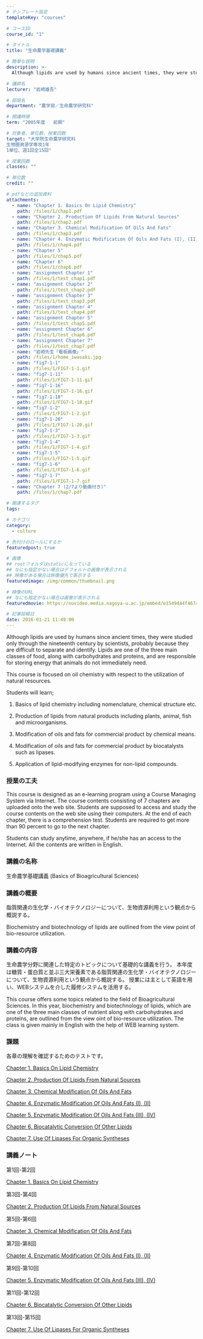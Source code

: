 ```yaml
---
# テンプレート指定
templateKey: "courses"

# コースID
course_id: "1"

# タイトル
title: "生命農学基礎講義"

# 簡単な説明
description: >-
  Although lipids are used by humans since ancient times, they were studied only through the nineteent...

# 講師名
lecturer: "岩崎雄吾"

# 部局名
department: "農学部／生命農学研究科"

# 開講時限
term: "2005年度	前期"

# 対象者、単位数、授業回数
target: "大学院生命農学研究科
生物圏資源学専攻1年
1単位、週1回全15回"

# 授業回数
classes: ""

# 単位数
credit: ""

# pdfなどの追加資料
attachments: 
  - name: "Chapter 1. Basics On Lipid Chemistry" 
    path: /files/1/chap1.pdf
  - name: "Chapter 2. Production Of Lipids From Natural Sources" 
    path: /files/1/chap2.pdf
  - name: "Chapter 3. Chemical Modification Of Oils And Fats" 
    path: /files/1/chap3.pdf
  - name: "Chapter 4. Enzymatic Modification Of Oils And Fats (I), (II)" 
    path: /files/1/chap4.pdf
  - name: "Chapter 5" 
    path: /files/1/chap5.pdf
  - name: "Chapter 6" 
    path: /files/1/chap6.pdf
  - name: "assignment Chapter 1" 
    path: /files/1/test_chap1.pdf
  - name: "assignment Chapter 2" 
    path: /files/1/test_chap2.pdf
  - name: "assignment Chapter 3" 
    path: /files/1/test_chap3.pdf
  - name: "assignment Chapter 4" 
    path: /files/1/test_chap4.pdf
  - name: "assignment Chapter 5" 
    path: /files/1/test_chap5.pdf
  - name: "assignment Chapter 6" 
    path: /files/1/test_chap6.pdf
  - name: "assignment Chapter 7" 
    path: /files/1/test_chap7.pdf
  - name: "岩崎先生「看板画像」" 
    path: /files/1/home_iwasaki.jpg
  - name: "fig7-1-1" 
    path: /files/1/FIG7-1-1.gif
  - name: "fig7-1-11" 
    path: /files/1/FIG7-1-11.gif
  - name: "fig7-1-16" 
    path: /files/1/FIG7-1-16.gif
  - name: "fig7-1-18" 
    path: /files/1/FIG7-1-18.gif
  - name: "fig7-1-2" 
    path: /files/1/FIG7-1-2.gif
  - name: "fig7-1-20" 
    path: /files/1/FIG7-1-20.gif
  - name: "fig7-1-3" 
    path: /files/1/FIG7-1-3.gif
  - name: "fig7-1-4" 
    path: /files/1/FIG7-1-4.gif
  - name: "fig7-1-5" 
    path: /files/1/FIG7-1-5.gif
  - name: "fig7-1-6" 
    path: /files/1/FIG7-1-6.gif
  - name: "fig7-1-7" 
    path: /files/1/FIG7-1-7.gif
  - name: "Chapter 7 (2/7より動画付き)" 
    path: /files/1/chap7.pdf

# 関連するタグ
tags:

# カテゴリ
category:
  - culture

# 色付けのロールにするか
featuredpost: true

# 画像
## rootフォルダはstaticになっている
## なにも指定がない場合はデフォルトの画像が表示される
## 映像がある場合は映像優先で表示する
featuredimage: /img/common/thumbnail.png

# 映像のURL
## なにも指定がない場合は画像が表示される
featuredmovie: https://nuvideo.media.nagoya-u.ac.jp/embed/e1549d44f467ae91d79e166c718b4d481213f354

# 記事投稿日
date: 2016-01-21 11:49:00
---
```


Although lipids are used by humans since ancient times, they were studied only through the nineteenth century by scientists, probably because they are difficult to separate and identify. Lipids are one of the three main classes of food, along with carbohydrates and proteins, and are responsible for storing energy that animals do not immediately need.

This course is focused on oil chemistry with respect to the utilization of natural resources.

Students will learn;

1. Basics of lipid chemistry including nomenclature, chemical structure etc.

2. Production of lipids from natural products including plants, animal, fish and microorganisms.

3. Modification of oils and fats for commercial product by chemical means.

4. Modification of oils and fats for commercial product by biocatalysts such as lipases.

5. Application of lipid-modifying enzymes for non-lipid compounds.

### 授業の工夫

This course is designed as an e-learning program using a Course Managing System via Internet. The course contents consisting of 7 chapters are uploaded onto the web site. Students are supposed to access and study the course contents on the web site using their computers. At the end of each chapter, there is a comprehension test. Students are required to get more than 90 percent to go to the next chapter.

Students can study anytime, anywhere, if he/she has an access to the Internet. All the contents are written in English.

### 講義の名称

生命農学基礎講義 (Basics of Bioagricultural Sciences)

### 講義の概要

脂質関連の生化学・バイオテクノロジーについて、生物資源利用という観点から概説する。

Biochemistry and biotechnology of lipids are outlined from the view point of bio-resource utilization.

### 講義の内容

生命農学分野に関連した特定のトピックについて基礎的な講義を行う。 本年度は糖質・蛋白質と並ぶ三大栄養素である脂質関連の生化学・バイオテクノロジーについて、生物資源利用という観点から概説する。 授業には主として英語を用い、WEBシステムを介した履修システムを活用する。

This course offers some topics related to the field of Bioagricultural Sciences. In this year, biochemistry and biotechnology of lipids, which are one of the three main classes of nutrient along with carbohydrates and proteins, are outlined from the view oint of bio-resource utilization. The class is given mainly in English with the help of WEB learning system.

### 課題

各章の理解を確認するためのテストです。

[Chapter 1. Basics On Lipid Chemistry](/files/1/test_chap1.pdf) 

[Chapter 2. Production Of Lipids From Natural Sources](/files/1/test_chap2.pdf) 

[Chapter 3. Chemical Modification Of Oils And Fats](/files/1/test_chap3.pdf) 

[Chapter 4. Enzymatic Modification Of Oils And Fats (I), (II)](/files/1/test_chap4.pdf) 

[Chapter 5. Enzymatic Modification Of Oils And Fats (III), (IV)](/files/1/test_chap5.pdf) 

[Chapter 6. Biocatalytic Conversion Of Other Lipids](/files/1/test_chap6.pdf) 

[Chapter 7. Use Of Lipases For Organic Syntheses](/files/1/test_chap7.pdf) 

### 講義ノート

第1回-第2回

[Chapter 1. Basics On Lipid Chemistry](/files/1/chap1.pdf) 

第3回-第4回

[Chapter 2. Production Of Lipids From Natural Sources](/files/1/chap2.pdf) 

第5回-第6回

[Chapter 3. Chemical Modification Of Oils And Fats](/files/1/chap3.pdf) 

第7回-第8回

[Chapter 4. Enzymatic Modification Of Oils And Fats (I), (II)](/files/1/chap4.pdf) 

第9回-第10回

[Chapter 5. Enzymatic Modification Of Oils And Fats (III), (IV)](/files/1/chap5.pdf) 

第11回-第12回

[Chapter 6. Biocatalytic Conversion Of Other Lipids](/files/1/chap6.pdf) 

第13回-第15回

[Chapter 7. Use Of Lipases For Organic Syntheses](/files/1/chap7.pdf) 

